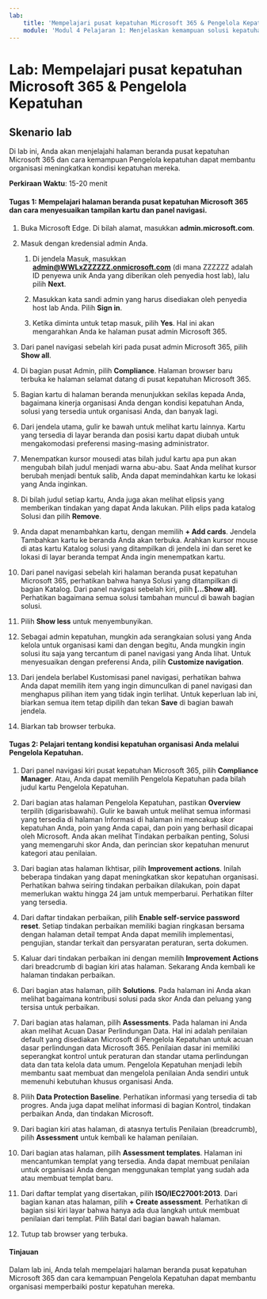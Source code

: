 ```yaml
---
lab:
    title: 'Mempelajari pusat kepatuhan Microsoft 365 & Pengelola Kepatuhan'
    module: 'Modul 4 Pelajaran 1: Menjelaskan kemampuan solusi kepatuhan Microsoft: Menjelaskan kemampuan manajemen kepatuhan di Microsoft'
---
```



# Lab: Mempelajari pusat kepatuhan Microsoft 365 & Pengelola Kepatuhan

## Skenario lab
Di lab ini, Anda akan menjelajahi halaman beranda pusat kepatuhan Microsoft 365 dan cara kemampuan Pengelola kepatuhan dapat membantu organisasi meningkatkan kondisi kepatuhan mereka.


**Perkiraan Waktu**: 15-20 menit

#### Tugas 1: Mempelajari halaman beranda pusat kepatuhan Microsoft 365 dan cara menyesuaikan tampilan kartu dan panel navigasi.

1.	Buka Microsoft Edge. Di bilah alamat, masukkan **admin.microsoft.com**.

1. Masuk dengan kredensial admin Anda.
    1. Di jendela Masuk, masukkan **admin@WWLxZZZZZZ.onmicrosoft.com** (di mana ZZZZZZ adalah ID penyewa unik Anda yang diberikan oleh penyedia host lab), lalu pilih **Next**.
    
    1. Masukkan kata sandi admin yang harus disediakan oleh penyedia host lab Anda. Pilih **Sign in**.
    1. Ketika diminta untuk tetap masuk, pilih **Yes**. Hal ini akan mengarahkan Anda ke halaman pusat admin Microsoft 365.

1. Dari panel navigasi sebelah kiri pada pusat admin Microsoft 365, pilih **Show all**.

1. Di bagian pusat Admin, pilih **Compliance**.  Halaman browser baru terbuka ke halaman selamat datang di pusat kepatuhan Microsoft 365.  
1. Bagian kartu di halaman beranda menunjukkan sekilas kepada Anda, bagaimana kinerja organisasi Anda dengan kondisi kepatuhan Anda, solusi yang tersedia untuk organisasi Anda, dan banyak lagi.
1. Dari jendela utama, gulir ke bawah untuk melihat kartu lainnya. Kartu yang tersedia di layar beranda dan posisi kartu dapat diubah untuk mengakomodasi preferensi masing-masing administrator.  
1. Menempatkan kursor mousedi atas bilah judul kartu apa pun akan mengubah bilah judul menjadi warna abu-abu.  Saat Anda melihat kursor berubah menjadi bentuk salib, Anda dapat memindahkan kartu ke lokasi yang Anda inginkan.
1. Di bilah judul setiap kartu, Anda juga akan melihat elipsis yang memberikan tindakan yang dapat Anda lakukan.  Pilih elips pada katalog Solusi dan pilih **Remove**.
1. Anda dapat menambahkan kartu, dengan memilih **+ Add cards**.  Jendela Tambahkan kartu ke beranda Anda akan terbuka.  Arahkan kursor mouse di atas kartu Katalog solusi yang ditampilkan di jendela ini dan seret ke lokasi di layar beranda tempat Anda ingin menempatkan kartu.
1. Dari panel navigasi sebelah kiri halaman beranda pusat kepatuhan Microsoft 365, perhatikan bahwa hanya Solusi yang ditampilkan di bagian Katalog.  Dari panel navigasi sebelah kiri, pilih **[...Show all]**.  Perhatikan bagaimana semua solusi tambahan muncul di bawah bagian solusi.  
1. Pilih **Show less** untuk menyembunyikan.
1. Sebagai admin kepatuhan, mungkin ada serangkaian solusi yang Anda kelola untuk organisasi kami dan dengan begitu, Anda mungkin ingin solusi itu saja yang tercantum di panel navigasi yang Anda lihat. Untuk menyesuaikan dengan preferensi Anda, pilih **Customize navigation**.  
1. Dari jendela berlabel Kustomisasi panel navigasi, perhatikan bahwa Anda dapat memilih item yang ingin dimunculkan di panel navigasi dan menghapus pilihan item yang tidak ingin terlihat. Untuk keperluan lab ini, biarkan semua item tetap dipilih dan tekan **Save** di bagian bawah jendela.  
1. Biarkan tab browser terbuka.

#### Tugas 2: Pelajari tentang kondisi kepatuhan organisasi Anda melalui Pengelola Kepatuhan.

1. Dari panel navigasi kiri pusat kepatuhan Microsoft 365, pilih **Compliance Manager**.  Atau, Anda dapat memilih Pengelola Kepatuhan pada bilah judul kartu Pengelola Kepatuhan.

1. Dari bagian atas halaman Pengelola Kepatuhan, pastikan **Overview** terpilih (digarisbawahi). Gulir ke bawah untuk melihat semua informasi yang tersedia di halaman  Informasi di halaman ini mencakup skor kepatuhan Anda, poin yang Anda capai, dan poin yang berhasil dicapai oleh Microsoft.   Anda akan melihat Tindakan perbaikan penting, Solusi yang memengaruhi skor Anda, dan perincian skor kepatuhan menurut kategori atau penilaian.

1. Dari bagian atas halaman Ikhtisar, pilih **Improvement actions**.  Inilah beberapa tindakan yang dapat meningkatkan skor kepatuhan organisasi. Perhatikan bahwa seiring tindakan perbaikan dilakukan, poin dapat memerlukan waktu hingga 24 jam untuk memperbarui.  Perhatikan filter yang tersedia.

1. Dari daftar tindakan perbaikan, pilih **Enable self-service password reset**.  Setiap tindakan perbaikan memiliki bagian ringkasan bersama dengan halaman detail tempat Anda dapat memilih implementasi, pengujian, standar terkait dan persyaratan peraturan, serta dokumen.

1. Kaluar dari tindakan perbaikan ini dengan memilih **Improvement Actions** dari breadcrumb di bagian kiri atas halaman.  Sekarang Anda kembali ke halaman tindakan perbaikan.

1. Dari bagian atas halaman, pilih **Solutions**. Pada halaman ini Anda akan melihat bagaimana kontribusi solusi pada skor Anda dan peluang yang tersisa untuk perbaikan.

1. Dari bagian atas halaman, pilih **Assessments**. Pada halaman ini Anda akan melihat Acuan Dasar Perlindungan Data.  Hal ini adalah penilaian default yang disediakan Microsoft di Pengelola Kepatuhan untuk acuan dasar perlindungan data Microsoft 365.  Penilaian dasar ini memiliki seperangkat kontrol untuk peraturan dan standar utama perlindungan data dan tata kelola data umum. Pengelola Kepatuhan menjadi lebih membantu saat membuat dan mengelola penilaian Anda sendiri untuk memenuhi kebutuhan khusus organisasi Anda.

1. Pilih **Data Protection Baseline**.  Perhatikan informasi yang tersedia di tab progres.  Anda juga dapat melihat informasi di bagian Kontrol, tindakan perbaikan Anda, dan tindakan Microsoft.  

1. Dari bagian kiri atas halaman, di atasnya tertulis Penilaian (breadcrumb), pilih **Assessment** untuk kembali ke halaman penilaian.  

1. Dari bagian atas halaman, pilih **Assessment templates**.  Halaman ini mencantumkan templat yang tersedia. Anda dapat membuat penilaian untuk organisasi Anda dengan menggunakan templat yang sudah ada atau membuat templat baru.
 
1. Dari daftar templat yang disertakan, pilih **ISO/IEC27001:2013**. Dari bagian kanan atas halaman, pilih **+ Create assessment**.  Perhatikan di bagian sisi kiri layar bahwa hanya ada dua langkah untuk membuat penilaian dari templat.  Pilih Batal dari bagian bawah halaman.

1. Tutup tab browser yang terbuka.


#### Tinjauan
Dalam lab ini, Anda telah mempelajari halaman beranda pusat kepatuhan Microsoft 365 dan cara kemampuan Pengelola Kepatuhan dapat membantu organisasi memperbaiki postur kepatuhan mereka.
